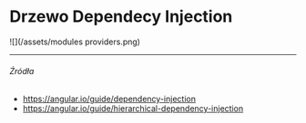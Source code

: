 # Drzewo Dependecy Injection

![](/assets/modules providers.png)

---

###### Źródła

* https://angular.io/guide/dependency-injection
* https://angular.io/guide/hierarchical-dependency-injection